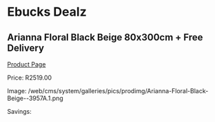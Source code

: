 
# Ebucks Dealz
## Arianna Floral Black Beige 80x300cm + Free Delivery
[Product Page](https://www.ebucks.com/web/shop/productSelected.do?prodId=1210594969&catId=1209942441)

Price: R2519.00

Image: /web/cms/system/galleries/pics/prodimg/Arianna-Floral-Black-Beige--3957A.1.png

Savings: 


	